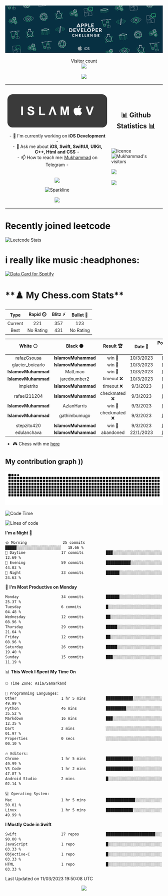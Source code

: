 
<p align="center">
  <img src="https://github.com/IslamovMukhammad/IslamovMukhammad/blob/main/GIFapple.gif" >
</p>
<p align="center"> 
  Visitor count<br>
  <img src="https://profile-counter.glitch.me/IslamovMukhammad/count.svg" />
</p>

<!-- <h2 align="center">Hello! Welcome to Mukhammad's Github page </h2> -->
<p align="center"> 
  <img src="https://readme-typing-svg.demolab.com?font=Fira+Code&pause=1000&color=56F7AD&width=435&lines=Hello!+Welcome+to+Mukhammad's+Github+page" />
</p>

<p align="center">
<table align="center">
   <tr >
      <td>
         <h2><a href="https://t.me/iMacBro"><img align="center" src="https://github.com/IslamovMukhammad/mukhammad/blob/main/oie_png-4.png?raw=true" width="600px"/></a></h2>
         <p align="center">
         - 🔭 I'm currently working on <strong>iOS Development</strong> -
         <br/>
         - 💬 Ask me about <strong>iOS, Swift, SwiftUI, UIKit, C++, Html and CSS</strong> -
         <br/>
         - 📫 How to reach me: <a href="https://t.me/iCe1m">Mukhammad</a> on Telegram -
         <br/>
                     </p>
         <br/>
        <div align=center>
    <a href="https://github.com/anuraghazra/github-readme-stats">
      <img align="center" src="https://github-readme-stats.vercel.app/api/top-langs/?username=IslamovMukhammad&hide=c%23,powershell,Html,Python,Mathematica,Ruby,Objective-C,Objective-C%2b%2b,Cuda&title_color=61dafb&text_color=ffffff&icon_color=61dafb&bg_color=20232a&langs_count=8&layout=compact&border_color=61dafb&hide_border=true" />
    </a>
  </div>
         <p align="center">                     
<!--              <img align="center" src="https://github-readme-stats.vercel.app/api/top-langs/?username=IslamovMukhammad&theme=radical&hide_border=true&count-private=true" /> -->
         </p> 
        <p align="center"><a href="https://stars.medv.io/Naereen/badges"><img src="https://stars.medv.io/Naereen/badges.svg" alt="Sparkline"></a></p>
         <p align="center">
            <img align="center" src="https://github-profile-trophy.vercel.app/?username=IslamovMukhammad&title=Commit,Stars,MultipleLanguage,Followers,Repositories,PullRequest,Issues&theme=juicyfresh&no-bg=true&no-frame=true"/>
         </p>
      </td>
      <td >
      <h2 align="center">📊 Github Statistics 📊 </h2>   
         <br/>
         <p align="left"> 
           <img align="center" src="https://badgen.net/github/license/Naereen/Strapdown.js" alt="licence" /> 
<!--     visitors         -->
           <img align="center" src="https://visitor-badge.glitch.me/badge?page_id=IslamovMukhammad.visitor-badge" alt="Mukhammad's visitors" />
<!--     visitors         -->
            </p>
         <img align="center" src="http://github-readme-streak-stats.herokuapp.com?user=IslamovMukhammad&theme=github-dark&hide_border=true&date_format=M%20j%5B%2C%20Y%5D" /><b/r></br><br/>
         <img align="center" src="https://github-readme-stats.vercel.app/api?username=IslamovMukhammad&theme=radical&show_icons=true&hide_border=true" />
          <br/><br/>
<!--                   <p align="center">
                    <a href="https://guilyx.vercel.app/api/now-playing?open">
                      <img src="https://guilyx.vercel.app/api/now-playing">
                    </a>
                  </p> -->
      </td>
   </tr>
</table>
</p>
<h1>
   Recently joined leetcode
</h1>

![Leetcode Stats](https://leetcard.jacoblin.cool/MuhammadIslamov?theme=nord)

<h1>
  i really like music :headphones:
</h1>

<a href="https://www.data-card-for-spotify.com/card?user_id=31ziehm6apuzanaqu7v5y7ruzdsy">
  <img src="https://www.data-card-for-spotify.com/api/card?user_id=31ziehm6apuzanaqu7v5y7ruzdsy" alt="Data Card for Spotify">
</a>

<h1>
  **♟️ My Chess.com Stats** 
</h1>


<!--START_SECTION:chessStats-->
<!-- Automatically generated with https://github.com/Balastrong/chess-stats-action -->

| Type | Rapid ⏲️ | Blitz ⚡ | Bullet 🔫 |
|:---:|:---:|:---:|:---:|
| Current | 221 | 357 | 123 |
| Best | No Rating | 431 | No Rating |

| White ⚪ | Black ⚫ | Result 🏆 | Date 📅 | Position 🗺️ | Type 🕕 |
|:---:|:---:|:---:|:---:|:---:|:---:|
| rafazGsousa | **IslamovMuhammad** | win 🥇 | 10/3/2023 | <a href="http://www.ee.unb.ca/cgi-bin/tervo/fen.pl?select=5r2/3QNkpp/4pp2/8/2P5/7P/5qPK/8 w - -">Link</a> | Blitz |
| glacier_boicarlo | **IslamovMuhammad** | win 🥇 | 10/3/2023 | <a href="http://www.ee.unb.ca/cgi-bin/tervo/fen.pl?select=1n2k3/1ppb4/8/8/8/8/q7/1r1K4 w - -">Link</a> | Blitz |
| **IslamovMuhammad** | MatLmao | win 🥇 | 10/3/2023 | <a href="http://www.ee.unb.ca/cgi-bin/tervo/fen.pl?select=3kr3/2Q4R/8/1p4p1/pb1nr3/1P6/1P4PP/3RN1K1 b - -">Link</a> | Blitz |
| **IslamovMuhammad** | jarednumber2 | timeout ❌ | 10/3/2023 | <a href="http://www.ee.unb.ca/cgi-bin/tervo/fen.pl?select=4k3/p7/2n3K1/7R/3q4/8/7P/7r w - -">Link</a> | Blitz |
| impietrito | **IslamovMuhammad** | timeout ❌ | 9/3/2023 | <a href="http://www.ee.unb.ca/cgi-bin/tervo/fen.pl?select=1r4k1/6pp/5p2/P7/8/8/1p3PPP/3R2K1 b - -">Link</a> | Blitz |
| rafael211204 | **IslamovMuhammad** | checkmated ❌ | 9/3/2023 | <a href="http://www.ee.unb.ca/cgi-bin/tervo/fen.pl?select=r1bq1rk1/2p1pp1Q/1p4p1/p2p2N1/6n1/2N3P1/PP2PP1P/n2K1B1R b - -">Link</a> | Blitz |
| **IslamovMuhammad** | AzlanHarris | win 🥇 | 9/3/2023 | <a href="http://www.ee.unb.ca/cgi-bin/tervo/fen.pl?select=5k1Q/2p5/8/5P2/7P/3B4/4KP2/7R b - -">Link</a> | Blitz |
| **IslamovMuhammad** | gathimbumugo | checkmated ❌ | 9/3/2023 | <a href="http://www.ee.unb.ca/cgi-bin/tervo/fen.pl?select=r3kbnr/ppp2ppp/3p4/3N4/3n3P/8/PPq2P1P/RKB2B1R w kq -">Link</a> | Blitz |
| stepzito420 | **IslamovMuhammad** | win 🥇 | 9/3/2023 | <a href="http://www.ee.unb.ca/cgi-bin/tervo/fen.pl?select=4K3/7q/2k5/8/8/8/8/8 w - -">Link</a> | Blitz |
| edulanchava | **IslamovMuhammad** | abandoned  | 22/1/2023 | <a href="http://www.ee.unb.ca/cgi-bin/tervo/fen.pl?select=2k3n1/2n5/2r5/R2p4/8/2RK4/P3N3/2N5 b - -">Link</a> | Rapid |

<!--END_SECTION:chessStats-->
- 🎮 Chess with me [here](https://chess.com/play/IslamovMuhammad)

## My contribution graph ))

<picture>
  <source media="(prefers-color-scheme: dark)" srcset="https://raw.githubusercontent.com/IslamovMukhammad/IslamovMukhammad/output/github-contribution-grid-snake-dark.svg">
  <source media="(prefers-color-scheme: light)" srcset="https://raw.githubusercontent.com/IslamovMukhammad/IslamovMukhammad/output/github-contribution-grid-snake.svg">
  <img alt="github contribution grid snake animation" src="https://raw.githubusercontent.com/IslamovMukhammad/IslamovMukhammad/output/github-contribution-grid-snake.svg">
</picture>

<!--START_SECTION:waka-->
![Code Time](http://img.shields.io/badge/Code%20Time-2%20hrs%2027%20mins-blue)

![Lines of code](https://img.shields.io/badge/From%20Hello%20World%20I%27ve%20Written-201.5%20thousand%20lines%20of%20code-blue)

**I'm a Night 🦉** 

```text
🌞 Morning                25 commits          █████░░░░░░░░░░░░░░░░░░░░   18.66 % 
🌆 Daytime                17 commits          ███░░░░░░░░░░░░░░░░░░░░░░   12.69 % 
🌃 Evening                59 commits          ███████████░░░░░░░░░░░░░░   44.03 % 
🌙 Night                  33 commits          ██████░░░░░░░░░░░░░░░░░░░   24.63 % 
```
📅 **I'm Most Productive on Monday** 

```text
Monday                   34 commits          ██████░░░░░░░░░░░░░░░░░░░   25.37 % 
Tuesday                  6 commits           █░░░░░░░░░░░░░░░░░░░░░░░░   04.48 % 
Wednesday                12 commits          ██░░░░░░░░░░░░░░░░░░░░░░░   08.96 % 
Thursday                 29 commits          █████░░░░░░░░░░░░░░░░░░░░   21.64 % 
Friday                   12 commits          ██░░░░░░░░░░░░░░░░░░░░░░░   08.96 % 
Saturday                 26 commits          █████░░░░░░░░░░░░░░░░░░░░   19.40 % 
Sunday                   15 commits          ███░░░░░░░░░░░░░░░░░░░░░░   11.19 % 
```


📊 **This Week I Spent My Time On** 

```text
🕑︎ Time Zone: Asia/Samarkand

💬 Programming Languages: 
Other                    1 hr 5 mins         ████████████░░░░░░░░░░░░░   49.99 % 
Python                   46 mins             █████████░░░░░░░░░░░░░░░░   35.52 % 
Markdown                 16 mins             ███░░░░░░░░░░░░░░░░░░░░░░   12.35 % 
Dart                     2 mins              ░░░░░░░░░░░░░░░░░░░░░░░░░   01.97 % 
Properties               0 secs              ░░░░░░░░░░░░░░░░░░░░░░░░░   00.10 % 

🔥 Editors: 
Chrome                   1 hr 5 mins         ████████████░░░░░░░░░░░░░   49.99 % 
VS Code                  1 hr 2 mins         ████████████░░░░░░░░░░░░░   47.87 % 
Android Studio           2 mins              █░░░░░░░░░░░░░░░░░░░░░░░░   02.14 % 

💻 Operating System: 
Mac                      1 hr 5 mins         █████████████░░░░░░░░░░░░   50.01 % 
Linux                    1 hr 5 mins         ████████████░░░░░░░░░░░░░   49.99 % 
```

**I Mostly Code in Swift** 

```text
Swift                    27 repos            ██████████████████████░░░   90.00 % 
JavaScript               1 repo              █░░░░░░░░░░░░░░░░░░░░░░░░   03.33 % 
Objective-C              1 repo              █░░░░░░░░░░░░░░░░░░░░░░░░   03.33 % 
HTML                     1 repo              █░░░░░░░░░░░░░░░░░░░░░░░░   03.33 % 
```




 Last Updated on 11/03/2023 19:50:08 UTC
<!--END_SECTION:waka-->

<p align="center">
  <img src="https://capsule-render.vercel.app/api?type=waving&color=gradient&height=60&section=footer"/>
</p>
